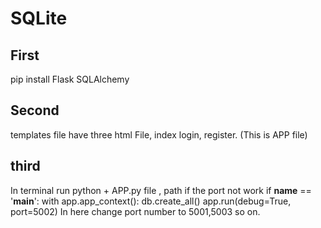 # SQLite
## First
pip install Flask SQLAlchemy
## Second 
templates file have three html File, index login, register. (This is APP file)
## third 
In terminal run python + APP.py file , path
if the port not work
if __name__ == '__main__':
    with app.app_context():
        db.create_all()
    app.run(debug=True, port=5002)
In here change port number to 5001,5003 so on.
